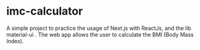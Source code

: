 # imc-calculator
A simple project to practice the usage of Next.js with ReactJs, and the lib material-ui . The web app allows the user to calculate the BMI (Body Mass Index).
